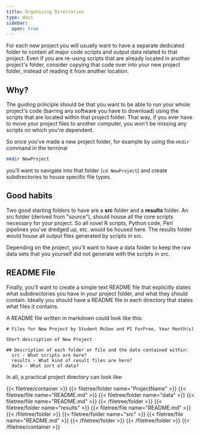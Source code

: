 ```yaml
---
title: Organizing Directories
type: docs
sidebar:
  open: true
---
```


For each new project you will usually want to have a separate dedicated folder to contain all major code scripts and output data related to that project. Even if you are re-using scripts that are already located in another project's folder, consider copying that code over into your new project folder, instead of reading it from another location.

## Why?
The guiding principle should be that you want to be able to run your whole project's code (barring any software you have to download) using the scripts that are located within that project folder. That way, if you ever have to move your project files to another computer, you won't be missing any scripts on which you're dependent.

So once you've made a new project folder, for example by using the `mkdir` command in the terminal

```bash
mkdir NewProject
```
you’ll want to navigate into that folder (`cd NewProject`) and create subdirectories to house specific file types.

## Good habits
Two good starting folders to have are a **src** folder and a **results** folder. An src folder (derived from "source"), should house all the core scripts necessary for your project. So all novel R scripts, Python code, Perl pipelines you've dredged up, etc. would be housed here. The results folder would house all output files generated by scripts in src.

Depending on the project, you'll want to have a data folder to keep the raw data sets that you yourself did not generate with the scripts in src.

## README File
Finally, you’ll want to create a simple text README file that explicitly states what subdirectories you have in your project folder, and what they should contain. Ideally you should have a README file in each directory that states what files it contains.

A README file written in markdown could look like this:
```
# Files for New Project by Student McGee and PI ForFree, Year Month(s)

Short description of New Project

## Description of each folder or file and the data contained within:
  src - What scripts are here?
  results - What kind of result files are here?
  data - What sort of data?
```

In all, a practical project directory can look like:

{{< filetree/container >}}
  {{< filetree/folder name="ProjectName" >}}
    {{< filetree/file name="README.md" >}}
    {{< filetree/folder name="data" >}}
      {{< filetree/file name="README.md" >}}
    {{< /filetree/folder >}}
    {{< filetree/folder name="results" >}}
      {{< filetree/file name="README.md" >}}
    {{< /filetree/folder >}}
    {{< filetree/folder name="src" >}}
      {{< filetree/file name="README.md" >}}
    {{< /filetree/folder >}}
  {{< /filetree/folder >}}
{{< /filetree/container >}}